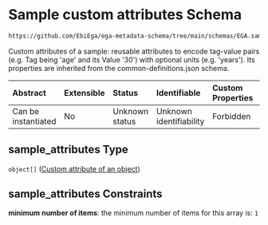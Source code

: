 # Sample custom attributes Schema

```txt
https://github.com/EbiEga/ega-metadata-schema/tree/main/schemas/EGA.sample.json#/properties/sample_attributes
```

Custom attributes of a sample: reusable attributes to encode tag-value pairs (e.g. Tag being 'age' and its Value '30') with optional units (e.g. 'years'). Its properties are inherited from the common-definitions.json schema.

| Abstract            | Extensible | Status         | Identifiable            | Custom Properties | Additional Properties | Access Restrictions | Defined In                                                        |
| :------------------ | :--------- | :------------- | :---------------------- | :---------------- | :-------------------- | :------------------ | :---------------------------------------------------------------- |
| Can be instantiated | No         | Unknown status | Unknown identifiability | Forbidden         | Forbidden             | none                | [EGA.sample.json*](../out/EGA.sample.json "open original schema") |

## sample_attributes Type

`object[]` ([Custom attribute of an object](ega-4-definitions-custom-attribute-of-an-object.md))

## sample_attributes Constraints

**minimum number of items**: the minimum number of items for this array is: `1`
